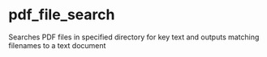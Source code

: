 # pdf_file_search
Searches PDF files in specified directory for key text and outputs matching filenames to a text document
